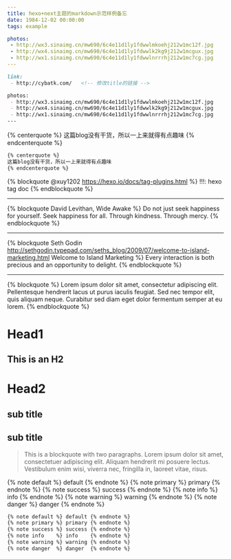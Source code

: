 ```yaml
---
title: hexo+next主题的markdown示范样例备忘 
date: 1984-12-02 00:00:00
tags: example

photos:
 - http://wx3.sinaimg.cn/mw690/6c4e11d1ly1fdwwlmkoehj212w1mc12f.jpg
 - http://wx4.sinaimg.cn/mw690/6c4e11d1ly1fdwwlk2kg9j212w1mcgux.jpg
 - http://wx1.sinaimg.cn/mw690/6c4e11d1ly1fdwwlnrrrhj212w1mc7cg.jpg
---
```


```markdown
link:
 - http://cybatk.com/   <!-- 修改title的链接 -->

photos:
 - http://wx3.sinaimg.cn/mw690/6c4e11d1ly1fdwwlmkoehj212w1mc12f.jpg
 - http://wx4.sinaimg.cn/mw690/6c4e11d1ly1fdwwlk2kg9j212w1mcgux.jpg
 - http://wx1.sinaimg.cn/mw690/6c4e11d1ly1fdwwlnrrrhj212w1mc7cg.jpg
---
```

{% centerquote %}
这篇blog没有干货，所以一上来就得有点趣味
{% endcenterquote %}

```markdown
{% centerquote %}
这篇blog没有干货，所以一上来就得有点趣味
{% endcenterquote %}
```


{% blockquote @xuy1202 https://hexo.io/docs/tag-plugins.html %}
!!!: hexo tag doc 
{% endblockquote %}

---

{% blockquote David Levithan, Wide Awake %}
Do not just seek happiness for yourself. Seek happiness for all. Through kindness. Through mercy.
{% endblockquote %}

---

{% blockquote Seth Godin http://sethgodin.typepad.com/seths_blog/2009/07/welcome-to-island-marketing.html Welcome to Island Marketing %}
Every interaction is both precious and an opportunity to delight.
{% endblockquote %}

---

{% blockquote %}
Lorem ipsum dolor sit amet, consectetur adipiscing elit. Pellentesque hendrerit lacus ut purus iaculis feugiat. Sed nec tempor elit, quis aliquam neque. Curabitur sed diam eget dolor fermentum semper at eu lorem.
{% endblockquote %}


Head1
===

This is an H2
---

Head2
===

## sub title

## sub title

> This is a blockquote with two paragraphs. Lorem ipsum dolor sit amet,
> consectetuer adipiscing elit. Aliquam hendrerit mi posuere lectus.
> Vestibulum enim wisi, viverra nec, fringilla in, laoreet vitae, risus.

{% note default %} default {% endnote %}
{% note primary %} primary {% endnote %}
{% note success %} success {% endnote %}
{% note info    %} info    {% endnote %}
{% note warning %} warning {% endnote %}
{% note danger  %} danger  {% endnote %}


```markdown
{% note default %} default {% endnote %}
{% note primary %} primary {% endnote %}
{% note success %} success {% endnote %}
{% note info    %} info    {% endnote %}
{% note warning %} warning {% endnote %}
{% note danger  %} danger  {% endnote %}
```


<!--
![](/images/touxiang.jpg)
{% fullimage /images/touxiang.jpg, alt, title %}
-->



